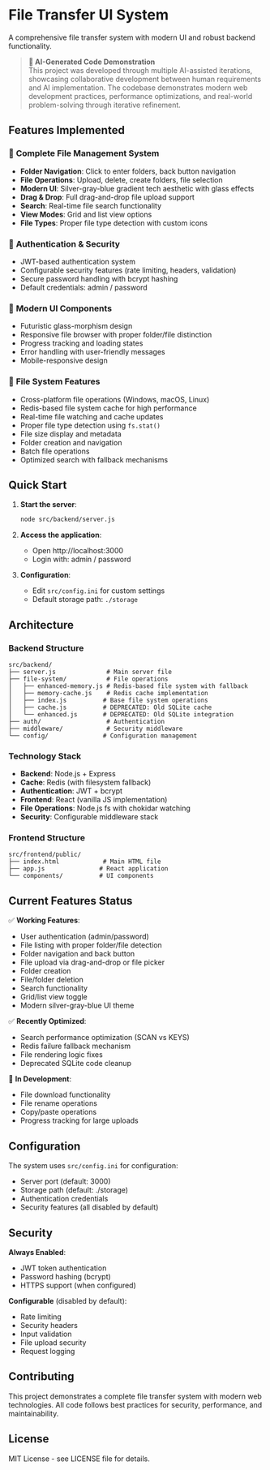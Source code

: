 # File Transfer UI System

A comprehensive file transfer system with modern UI and robust backend functionality.

> **🤖 AI-Generated Code Demonstration**  
> This project was developed through multiple AI-assisted iterations, showcasing collaborative development between human requirements and AI implementation. The codebase demonstrates modern web development practices, performance optimizations, and real-world problem-solving through iterative refinement.

## Features Implemented

### 🚀 **Complete File Management System**
- **Folder Navigation**: Click to enter folders, back button navigation
- **File Operations**: Upload, delete, create folders, file selection
- **Modern UI**: Silver-gray-blue gradient tech aesthetic with glass effects
- **Drag & Drop**: Full drag-and-drop file upload support
- **Search**: Real-time file search functionality
- **View Modes**: Grid and list view options
- **File Types**: Proper file type detection with custom icons

### 🔐 **Authentication & Security**
- JWT-based authentication system
- Configurable security features (rate limiting, headers, validation)
- Secure password handling with bcrypt hashing
- Default credentials: admin / password

### 🎨 **Modern UI Components**
- Futuristic glass-morphism design
- Responsive file browser with proper folder/file distinction
- Progress tracking and loading states
- Error handling with user-friendly messages
- Mobile-responsive design

### 📁 **File System Features**
- Cross-platform file operations (Windows, macOS, Linux)
- Redis-based file system cache for high performance
- Real-time file watching and cache updates
- Proper file type detection using `fs.stat()`
- File size display and metadata
- Folder creation and navigation
- Batch file operations
- Optimized search with fallback mechanisms

## Quick Start

1. **Start the server**:
   ```bash
   node src/backend/server.js
   ```

2. **Access the application**:
   - Open http://localhost:3000
   - Login with: admin / password

3. **Configuration**:
   - Edit `src/config.ini` for custom settings
   - Default storage path: `./storage`

## Architecture

### Backend Structure
```
src/backend/
├── server.js              # Main server file
├── file-system/           # File operations
│   ├── enhanced-memory.js # Redis-based file system with fallback
│   ├── memory-cache.js    # Redis cache implementation
│   ├── index.js          # Base file system operations
│   ├── cache.js          # DEPRECATED: Old SQLite cache
│   └── enhanced.js       # DEPRECATED: Old SQLite integration
├── auth/                  # Authentication
├── middleware/            # Security middleware
└── config/               # Configuration management
```

### Technology Stack
- **Backend**: Node.js + Express
- **Cache**: Redis (with filesystem fallback)
- **Authentication**: JWT + bcrypt
- **Frontend**: React (vanilla JS implementation)
- **File Operations**: Node.js fs with chokidar watching
- **Security**: Configurable middleware stack

### Frontend Structure
```
src/frontend/public/
├── index.html            # Main HTML file
├── app.js               # React application
└── components/          # UI components
```

## Current Features Status

✅ **Working Features**:
- User authentication (admin/password)
- File listing with proper folder/file detection
- Folder navigation and back button
- File upload via drag-and-drop or file picker
- Folder creation
- File/folder deletion
- Search functionality
- Grid/list view toggle
- Modern silver-gray-blue UI theme

✅ **Recently Optimized**:
- Search performance optimization (SCAN vs KEYS)
- Redis failure fallback mechanism
- File rendering logic fixes
- Deprecated SQLite code cleanup

🔄 **In Development**:
- File download functionality
- File rename operations
- Copy/paste operations
- Progress tracking for large uploads

## Configuration

The system uses `src/config.ini` for configuration:
- Server port (default: 3000)
- Storage path (default: ./storage)
- Authentication credentials
- Security features (all disabled by default)

## Security

**Always Enabled**:
- JWT token authentication
- Password hashing (bcrypt)
- HTTPS support (when configured)

**Configurable** (disabled by default):
- Rate limiting
- Security headers
- Input validation
- File upload security
- Request logging

## Contributing

This project demonstrates a complete file transfer system with modern web technologies. All code follows best practices for security, performance, and maintainability.

## License

MIT License - see LICENSE file for details.
